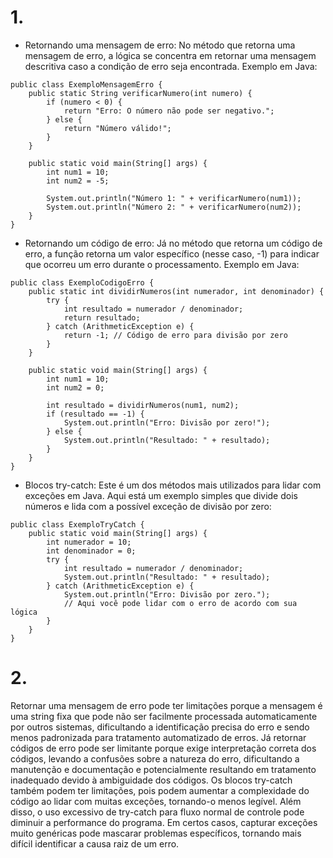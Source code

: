 # 1.
- Retornando uma mensagem de erro:
No método que retorna uma mensagem de erro, a lógica se concentra em retornar uma mensagem descritiva caso a condição de erro seja encontrada.
Exemplo em Java:
```
public class ExemploMensagemErro {
    public static String verificarNumero(int numero) {
        if (numero < 0) {
            return "Erro: O número não pode ser negativo.";
        } else {
            return "Número válido!";
        }
    }

    public static void main(String[] args) {
        int num1 = 10;
        int num2 = -5;

        System.out.println("Número 1: " + verificarNumero(num1));
        System.out.println("Número 2: " + verificarNumero(num2));
    }
}

```

- Retornando um código de erro:
Já no método que retorna um código de erro, a função retorna um valor específico (nesse caso, -1) para indicar que ocorreu um erro durante o processamento.
Exemplo em Java:
```
public class ExemploCodigoErro {
    public static int dividirNumeros(int numerador, int denominador) {
        try {
            int resultado = numerador / denominador;
            return resultado;
        } catch (ArithmeticException e) {
            return -1; // Código de erro para divisão por zero
        }
    }

    public static void main(String[] args) {
        int num1 = 10;
        int num2 = 0;

        int resultado = dividirNumeros(num1, num2);
        if (resultado == -1) {
            System.out.println("Erro: Divisão por zero!");
        } else {
            System.out.println("Resultado: " + resultado);
        }
    }
}

```

- Blocos try-catch:
Este é um dos métodos mais utilizados para lidar com exceções em Java. Aqui está um exemplo simples que divide dois números e lida com a possível exceção de divisão por zero:
```
public class ExemploTryCatch {
    public static void main(String[] args) {
        int numerador = 10;
        int denominador = 0;
        try {
            int resultado = numerador / denominador;
            System.out.println("Resultado: " + resultado);
        } catch (ArithmeticException e) {
            System.out.println("Erro: Divisão por zero.");
            // Aqui você pode lidar com o erro de acordo com sua lógica
        }
    }
}

```

# 2.
Retornar uma mensagem de erro pode ter limitações porque a mensagem é uma string fixa que pode não ser facilmente processada automaticamente por outros sistemas, dificultando a identificação precisa do erro e sendo menos padronizada para tratamento automatizado de erros. Já retornar códigos de erro pode ser limitante porque exige interpretação correta dos códigos, levando a confusões sobre a natureza do erro, dificultando a manutenção e documentação e potencialmente resultando em tratamento inadequado devido à ambiguidade dos códigos. Os blocos try-catch também podem ter limitações, pois podem aumentar a complexidade do código ao lidar com muitas exceções, tornando-o menos legível. Além disso, o uso excessivo de try-catch para fluxo normal de controle pode diminuir a performance do programa. Em certos casos, capturar exceções muito genéricas pode mascarar problemas específicos, tornando mais difícil identificar a causa raiz de um erro.